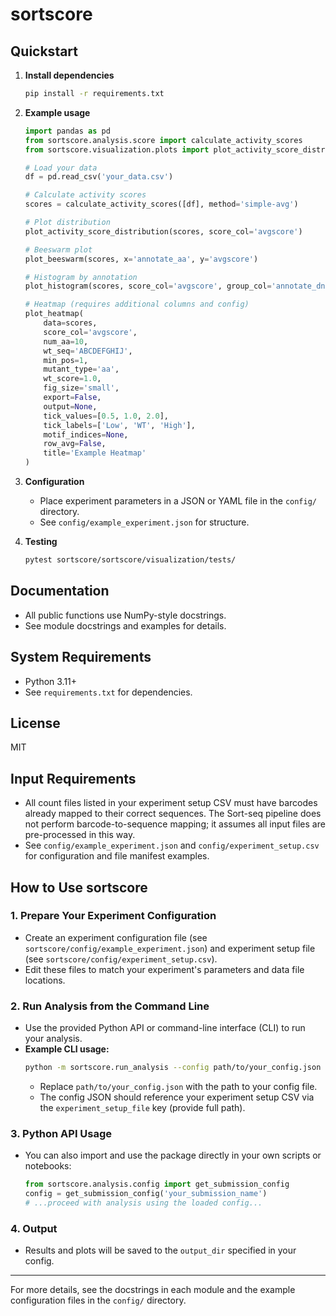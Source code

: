# sortscore

## Quickstart

1. **Install dependencies**
   ```bash
   pip install -r requirements.txt
   ```

2. **Example usage**

   ```python
   import pandas as pd
   from sortscore.analysis.score import calculate_activity_scores
   from sortscore.visualization.plots import plot_activity_score_distribution, plot_beeswarm, plot_histogram, plot_heatmap

   # Load your data
   df = pd.read_csv('your_data.csv')

   # Calculate activity scores
   scores = calculate_activity_scores([df], method='simple-avg')

   # Plot distribution
   plot_activity_score_distribution(scores, score_col='avgscore')

   # Beeswarm plot
   plot_beeswarm(scores, x='annotate_aa', y='avgscore')

   # Histogram by annotation
   plot_histogram(scores, score_col='avgscore', group_col='annotate_dna')

   # Heatmap (requires additional columns and config)
   plot_heatmap(
       data=scores,
       score_col='avgscore',
       num_aa=10,
       wt_seq='ABCDEFGHIJ',
       min_pos=1,
       mutant_type='aa',
       wt_score=1.0,
       fig_size='small',
       export=False,
       output=None,
       tick_values=[0.5, 1.0, 2.0],
       tick_labels=['Low', 'WT', 'High'],
       motif_indices=None,
       row_avg=False,
       title='Example Heatmap'
   )
   ```

3. **Configuration**
   - Place experiment parameters in a JSON or YAML file in the `config/` directory.
   - See `config/example_experiment.json` for structure.

4. **Testing**
   ```bash
   pytest sortscore/sortscore/visualization/tests/
   ```

## Documentation
- All public functions use NumPy-style docstrings.
- See module docstrings and examples for details.

## System Requirements
- Python 3.11+
- See `requirements.txt` for dependencies.

## License
MIT

## Input Requirements

- All count files listed in your experiment setup CSV must have barcodes already mapped to their correct sequences. The Sort-seq pipeline does not perform barcode-to-sequence mapping; it assumes all input files are pre-processed in this way.
- See `config/example_experiment.json` and `config/experiment_setup.csv` for configuration and file manifest examples.

## How to Use sortscore

### 1. Prepare Your Experiment Configuration
- Create an experiment configuration file (see `sortscore/config/example_experiment.json`) and experiment setup file (see `sortscore/config/experiment_setup.csv`).
- Edit these files to match your experiment's parameters and data file locations. 

### 2. Run Analysis from the Command Line
- Use the provided Python API or command-line interface (CLI) to run your analysis.
- **Example CLI usage:**
  ```bash
  python -m sortscore.run_analysis --config path/to/your_config.json
  ```
  - Replace `path/to/your_config.json` with the path to your config file.
  - The config JSON should reference your experiment setup CSV via the `experiment_setup_file` key (provide full path).

### 3. Python API Usage
- You can also import and use the package directly in your own scripts or notebooks:
  ```python
  from sortscore.analysis.config import get_submission_config
  config = get_submission_config('your_submission_name')
  # ...proceed with analysis using the loaded config...
  ```

### 4. Output
- Results and plots will be saved to the `output_dir` specified in your config.

---

For more details, see the docstrings in each module and the example configuration files in the `config/` directory.